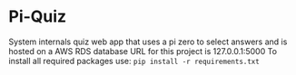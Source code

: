 # Pi-Quiz
System internals quiz web app that uses a pi zero to select answers and is hosted on a AWS RDS database
URL for this project is 127.0.0.1:5000
To install all required packages use: `pip install -r requirements.txt`
